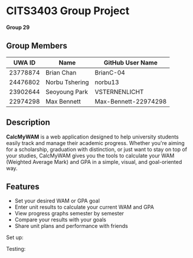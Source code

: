 # CITS3403 Group Project
**Group 29**

## Group Members
| UWA ID |     Name     |  GitHub User Name  |
|--------|--------------|--------------------|
|23778874|Brian Chan    |BrianC-04           |
|24476802|Norbu Tshering|norbu13             |
|23902644|Seoyoung Park |VSTERNENLICHT       |
|22974298|Max Bennett   |Max-Bennett-22974298|

## Description 
**CalcMyWAM** is a web application designed to help university students easily track and manage their academic progress. Whether you're aiming for a scholarship, graduation with distinction, or just want to stay on top of your studies, CalcMyWAM gives you the tools to calculate your WAM (Weighted Average Mark) and GPA in a simple, visual, and goal-oriented way.

## Features
- Set your desired WAM or GPA goal  
- Enter unit results to calculate your current WAM and GPA  
- View progress graphs semester by semester  
- Compare your results with your goals  
- Share unit plans and performance with friends

Set up:

Testing:
